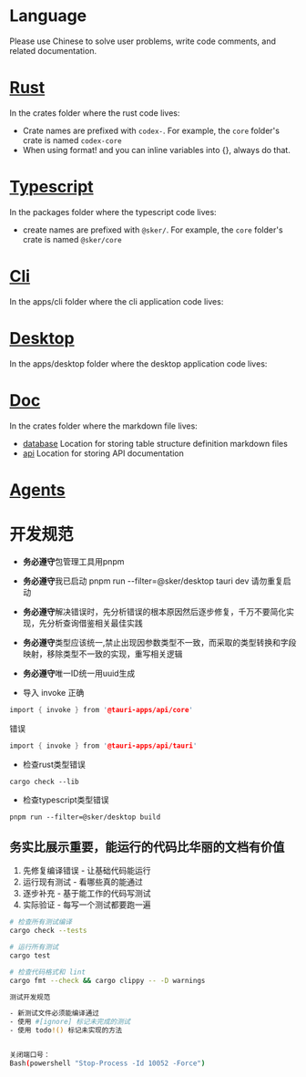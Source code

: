 
# Language

Please use Chinese to solve user problems, write code comments, and related documentation.

# [Rust](/crates)

In the crates folder where the rust code lives:

- Crate names are prefixed with `codex-`. For example, the `core` folder's crate is named `codex-core`
- When using format! and you can inline variables into {}, always do that.

# [Typescript](/packages)

In the packages folder where the typescript code lives:

- create names are prefixed with `@sker/`. For example, the `core` folder's crate is named `@sker/core`

# [Cli](/apps/cli)

In the apps/cli folder where the cli application code lives:

# [Desktop](/apps/desktop)

In the apps/desktop folder where the desktop application code lives:

# [Doc](/docs)

In the crates folder where the markdown file lives:

- [database](/docs/databases) Location for storing table structure definition markdown files
- [api](/docs/apis) Location for storing API documentation

# [Agents](/.claude/agents)



# 开发规范

- **务必遵守**包管理工具用pnpm
- **务必遵守**我已启动 pnpm run --filter=@sker/desktop tauri dev 请勿重复启动
- **务必遵守**解决错误时，先分析错误的根本原因然后逐步修复，千万不要简化实现，先分析查询借鉴相关最佳实践
- **务必遵守**类型应该统一,禁止出现因参数类型不一致，而采取的类型转换和字段映射，移除类型不一致的实现，重写相关逻辑
- **务必遵守**唯一ID统一用uuid生成


- 导入 invoke
正确
```rs
import { invoke } from '@tauri-apps/api/core'
```
错误
```rs
import { invoke } from '@tauri-apps/api/tauri'
```

- 检查rust类型错误

```
cargo check --lib
```

- 检查typescript类型错误

```
pnpm run --filter=@sker/desktop build
```



## 务实比展示重要，能运行的代码比华丽的文档有价值

1. 先修复编译错误 - 让基础代码能运行
2. 运行现有测试 - 看哪些真的能通过
3. 逐步补充 - 基于能工作的代码写测试
4. 实际验证 - 每写一个测试都要跑一遍


  ```bash
  # 检查所有测试编译
  cargo check --tests

  # 运行所有测试
  cargo test

  # 检查代码格式和 lint
  cargo fmt --check && cargo clippy -- -D warnings

  测试开发规范

  - 新测试文件必须能编译通过
  - 使用 #[ignore] 标记未完成的测试
  - 使用 todo!() 标记未实现的方法


  关闭端口号：
  Bash(powershell "Stop-Process -Id 10052 -Force")